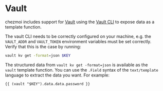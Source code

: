 # Vault

chezmoi includes support for [Vault](https://www.vaultproject.io/) using the
[Vault CLI](https://www.vaultproject.io/docs/commands/) to expose data as a
template function.

The vault CLI needs to be correctly configured on your machine, e.g. the
`VAULT_ADDR` and `VAULT_TOKEN` environment variables must be set correctly.
Verify that this is the case by running:

```sh
vault kv get -format=json $KEY
```

The structured data from `vault kv get -format=json` is available as the
`vault` template function. You can use the `.Field` syntax of the
`text/template` language to extract the data you want. For example:

```text
{{ (vault "$KEY").data.data.password }}
```
